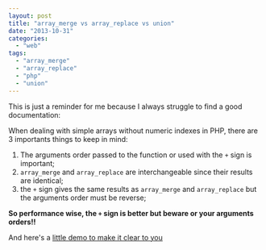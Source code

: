 ```yaml
---
layout: post
title: "array_merge vs array_replace vs union"
date: "2013-10-31"
categories: 
  - "web"
tags: 
  - "array_merge"
  - "array_replace"
  - "php"
  - "union"
---
```


This is just a reminder for me because I always struggle to find a good documentation:

When dealing with simple arrays without numeric indexes in PHP, there are 3 importants things to keep in mind:

1. The arguments order passed to the function or used with the `+` sign is important;
2. `array_merge` and `array_replace` are interchangeable since their results are identical;
3. the `+` sign gives the same results as `array_merge` and `array_replace` but the arguments order must be reverse;

**So performance wise, the `+` sign is better but beware or your arguments orders!!**

And here's a [little demo to make it clear to you](http://www.nyamsprod.com/test/array/ "Demo to demonstrate array_replace vs array_merge vs union in PHP")
